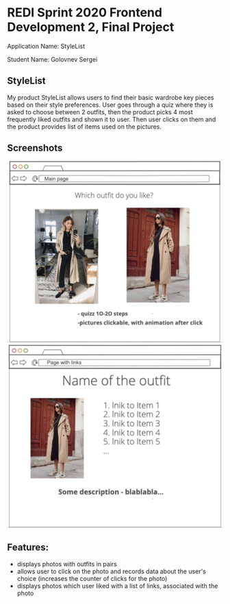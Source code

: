 # REDI Sprint 2020 Frontend Development 2, Final Project

Application Name: StyleList

Student Name: Golovnev Sergei

## StyleList

My product StyleList allows users to find their basic wardrobe key pieces based on their style preferences. User goes through a quiz where they is asked to choose between 2 outfits, then the product picks 4 most frequently liked outfits and shown it to user. Then user clicks on them and the product provides list of items used on the pictures.

## Screenshots

![Main Page](docs/main.png)
![Page with links](docs/links.png)

## Features:

- displays photos with outfits in pairs
- allows user to click on the photo and records data about the user's choice (increases the counter of clicks for the photo)
- displays photos which user liked with a list of links, associated with the photo
